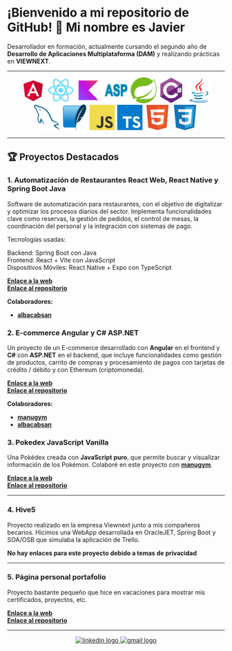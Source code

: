 # ¡Bienvenido a mi repositorio de GitHub! 👋 Mi nombre es Javier

Desarrollador en formación, actualmente cursando el segundo año de **Desarrollo de Aplicaciones Multiplataforma (DAM)** y realizando prácticas en **VIEWNEXT**.

---

<div align="center">
  <a href="#"><img src="images/angular-original.svg" referrerpolicy="no-referrer" height="60" alt="angular logo"  /></a>
  <a href="#"><img src="images/react.svg" referrerpolicy="no-referrer" height="60" alt="react logo"  /></a>
  <a href="#"><img src="images/kotlin-original.svg" referrerpolicy="no-referrer" height="60" alt="kotlin logo"  /></a>
  <a href="#"><img src="images/asp.svg" referrerpolicy="no-referrer" height="60" alt="asp.net logo"  /></a>
  <a href="#"><img src="images/spring-original.svg" referrerpolicy="no-referrer" height="60" alt="spring logo"  /></a>
  <a href="#"><img src="images/csharp.svg" referrerpolicy="no-referrer" height="60" alt="csharp logo"  /></a>
  <a href="#"><img src="images/java-original.svg" referrerpolicy="no-referrer" height="60" alt="java logo"  /></a>
  <a href="#"><img src="images/mysql-original.svg" referrerpolicy="no-referrer" height="60" alt="mysql logo"  /></a>
  <a href="#"><img src="images/sqlite-original.svg" referrerpolicy="no-referrer" height="60" alt="sqlite logo"  /></a>
  <a href="#"><img src="images/js.svg" referrerpolicy="no-referrer" height="60" alt="javascript logo"  /></a>
  <a href="#"><img src="images/ts.svg" referrerpolicy="no-referrer" height="60" alt="typescript logo"  /></a>
  <a href="#"><img src="images/html.svg" referrerpolicy="no-referrer" height="60" alt="html5 logo"  /></a>
  <a href="#"><img src="images/css.svg" referrerpolicy="no-referrer" height="60" alt="css3 logo"  /></a>
</div>

---

## 🏆 Proyectos Destacados

### 1. **Automatización de Restaurantes React Web, React Native y Spring Boot Java**
Software de automatización para restaurantes, con el objetivo de digitalizar y optimizar los procesos diarios del sector. Implementa funcionalidades clave como reservas, la gestión de pedidos, el control de mesas, la coordinación del personal y la integración con sistemas de pago.

Tecnologías usadas: <br>

Backend: Spring Boot con Java <br>
Frontend: React + Vite con JavaScript <br>
Dispositivos Móviles: React Native + Expo con TypeScript <br>

**[Enlace a la web ](https://fast-fork.vercel.app)** <br>
**[Enlace al repositorio ](https://github.com/javirkdev/fast-fork)**

**Colaboradores:**
- **[albacabsan](https://github.com/albacabsan)**

### 2. **E-commerce Angular y C# ASP.NET**
Un proyecto de un E-commerce desarrollado con **Angular** en el frontend y **C#** con **ASP.NET** en el backend, que incluye funcionalidades como gestión de productos, carrito de compras y procesamiento de pagos con tarjetas de crédito / débito y con Ethereum (criptomoneda).

**[Enlace a la web ](https://turingclothes.vercel.app/)** <br>
**[Enlace al repositorio ](https://github.com/manugym/E-commerce)**

**Colaboradores:**
- **[manugym](https://github.com/manugym)**
- **[albacabsan](https://github.com/albacabsan)**

### 3. **Pokedex JavaScript Vanilla**
Una Pokédex creada con **JavaScript puro**, que permite buscar y visualizar información de los Pokémon. Colaboré en este proyecto con **[manugym](https://github.com/manugym)**.

**[Enlace a la web ](https://manugym.github.io/Proyecto_Pokedex/)** <br>
**[Enlace al repositorio ](https://github.com/manugym/Proyecto_Pokedex)**

---

### 4. **Hive5**
Proyecto realizado en la empresa Viewnext junto a mis compañeros becarios.
Hicimos una WebApp desarrollada en OracleJET, Spring Boot y SOA/OSB que simulaba la aplicación de Trello.

**No hay enlaces para este proyecto debido a temas de privacidad**

---

### 5. **Página personal portafolio**
Proyecto bastante pequeño que hice en vacaciones para mostrar mis certificados, proyectos, etc.

**[Enlace a la web ](https://javirkdev.vercel.app/)** <br>
**[Enlace al repositorio ](https://github.com/javirkdev/Pagina-Personal)**

---

<div align="center">
  <a href="https://www.linkedin.com/in/javier-rico-navarro-0592202a2/" target="_blank">
    <img src="https://img.shields.io/static/v1?message=LinkedIn&logo=linkedin&label=&color=0077B5&logoColor=white&labelColor=&style=for-the-badge" height="35" alt="linkedin logo"  />
  </a>
  <a href="mailto:javier.riconav@gmail.com">
    <img src="https://img.shields.io/static/v1?message=Gmail&logo=gmail&label=&color=D14836&logoColor=white&labelColor=&style=for-the-badge" height="35" alt="gmail logo"  />
  </a>
</div>
